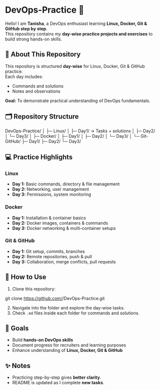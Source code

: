 

# DevOps-Practice 📂

Hello! I am **Tanisha**, a DevOps enthusiast learning **Linux, Docker, Git & GitHub step by step**.  
This repository contains my **day-wise practice projects and exercises** to build strong hands-on skills.



## 🌟 About This Repository
This repository is structured **day-wise** for Linux, Docker, Git & GitHub practice.  
Each day includes:  
- Commands and solutions  
- Notes and observations  

**Goal:** To demonstrate practical understanding of DevOps fundamentals.



## 🗂 Repository Structure



DevOps-Practice/
│
├─ Linux/
│   ├─ Day1/  → Tasks + solutions
│   ├─ Day2/
│   └─ Day3/
│
├─ Docker/
│   ├─ Day1/
│   ├─ Day2/
│   └─ Day3/
│
└─ Git-GitHub/
├─ Day1/
├─ Day2/
└─ Day3/





## 💻 Practice Highlights

### Linux
- **Day 1:** Basic commands, directory & file management  
- **Day 2:** Networking, user management  
- **Day 3:** Permissions, system monitoring  

### Docker
- **Day 1:** Installation & container basics  
- **Day 2:** Docker images, containers & commands  
- **Day 3:** Docker networking & multi-container setups  

### Git & GitHub
- **Day 1:** Git setup, commits, branches  
- **Day 2:** Remote repositories, push & pull  
- **Day 3:** Collaboration, merge conflicts, pull requests  



## 📌 How to Use
1. Clone this repository:

git clone https://github.com/<tanikush>/DevOps-Practice.git


2. Navigate into the folder and explore the day-wise tasks.
3. Check `.md` files inside each folder for commands and solutions.



## 🚀 Goals

* Build **hands-on DevOps skills**
* Document progress for recruiters and learning purposes
* Enhance understanding of **Linux, Docker, Git & GitHub**



## ✨ Notes

* Practicing step-by-step gives **better clarity**.
* README is updated as I complete **new tasks**.




